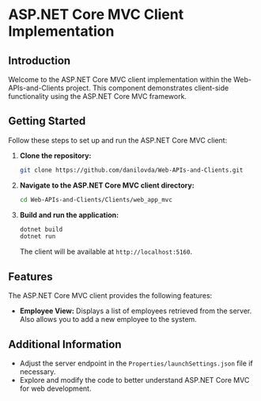 # ASP.NET Core MVC Client Implementation

## Introduction

Welcome to the ASP.NET Core MVC client implementation within the Web-APIs-and-Clients project. This component demonstrates client-side functionality using the ASP.NET Core MVC framework.

## Getting Started

Follow these steps to set up and run the ASP.NET Core MVC client:

1. **Clone the repository:**
   ```bash
   git clone https://github.com/danilovda/Web-APIs-and-Clients.git
   ```

2. **Navigate to the ASP.NET Core MVC client directory:**
   ```bash
   cd Web-APIs-and-Clients/Clients/web_app_mvc
   ```

3. **Build and run the application:**
   ```bash
   dotnet build
   dotnet run
   ```

   The client will be available at `http://localhost:5160`.

## Features

The ASP.NET Core MVC client provides the following features:

- **Employee View:** Displays a list of employees retrieved from the server. Also allows you to add a new employee to the system.

## Additional Information

- Adjust the server endpoint in the `Properties/launchSettings.json` file if necessary.
- Explore and modify the code to better understand ASP.NET Core MVC for web development.

